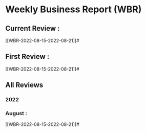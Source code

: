 # Weekly Business Report (WBR)

## Current Review :
[[WBR-2022-08-15-2022-08-21]]#

## First Review :
[[WBR-2022-08-15-2022-08-21]]#

## All Reviews
### 2022
### August :
[[WBR-2022-08-15-2022-08-21]]#